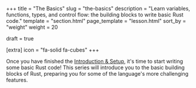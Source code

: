 +++
title = "The Basics"
slug = "the-basics"
description = "Learn variables, functions, types, and control flow: the building blocks to write basic Rust code."
template = "section.html"
page_template = "lesson.html"
sort_by = "weight"
weight = 20

draft = true

[extra]
icon = "fa-solid fa-cubes"
+++

Once you have finished the [Introduction & Setup](/lessons/1-intro-and-setup),
it's time to start writing some basic Rust code! This series will introduce you
to the basic building blocks of Rust, preparing you for some of the language's
more challenging features.